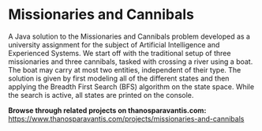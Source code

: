 # Missionaries and Cannibals  
A Java solution to the Missionaries and Cannibals problem developed as a university assignment for the subject of Artificial Intelligence and Experienced Systems. We start off with the traditional setup of three missionaries and three cannibals, tasked with crossing a river using a boat. The boat may carry at most two entities, independent of their type. The solution is given by first modeling all of the different states and then applying the Breadth First Search (BFS) algorithm on the state space. While the search is active, all states are printed on the console.

**Browse through related projects on thanosparavantis.com:**  
https://www.thanosparavantis.com/projects/missionaries-and-cannibals
